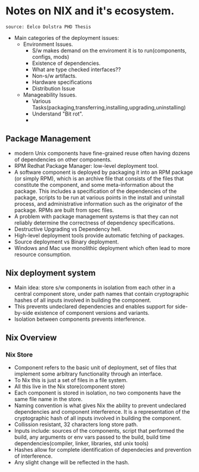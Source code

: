 # Notes on NIX and it's ecosystem.

`source: Eelco Dolstra PHD Thesis`

- Main categories of the deployment issues:
    - Environment Issues.
        - S/w makes demand on the enviroment it is to run(components, configs, mods)
        - Existence of dependencies.
        - What are type checked interfaces??
        - Non-s/w artifacts.
        - Hardware specifications
        - Distribution Issue
    - Manageability Issues. 
        - Various Tasks(packaging,transferring,installing,upgrading,uninstalling)
        - Understand "Bit rot".
        -

## Package Management

- modern Unix components have fine-grained reuse often having dozens of dependencies on other components.
- RPM Redhat Package Manager: low-level deployment tool.
- A software component is deployed by packaging it into an RPM package (or simply RPM), which is an archive file that consists of the files that constitute the component, and some meta-information about the package. This includes a specification of the dependencies of the package, scripts to be run at various points in the install and uninstall process, and administrative information such as the originator of the package. RPMs are built from spec files.
- A problem with package management systems is that they can not reliably determine the correctness of dependency specifications.
- Destructive Upgrading vs Dependency hell.
- High-level deployment tools provide automatic fetching of packages.
- Source deployment vs Binary deployment.
- Windows and Mac use monolithic deployment which often lead to more resource consumption.

## Nix deployment system

- Main idea: store s/w components in isolation from each other in a central component store, under path names that contain cryptographic hashes of all inputs involved in building the component.
- This prevents undeclared dependencies and enables support for side-by-side existence of component versions and variants.
- Isolation between components prevents interference.

## Nix Overview


### Nix Store

- Component refers to the basic unit of deployment, set of files that implement some arbitrary functionality through an interface.
- To Nix this is just a set of files in a file system.
- All this live in the Nix store(component store)
- Each component is stored in isolation, no two components have the same file name in the store.
- Naming convention is what gives Nix the ability to prevent undeclared dependencies and component interference. It is a representation of the cryptographic hash of all inputs involved in building the component.
- Collission resistant, 32 characters long store path.
- Inputs include: sources of the components, script that performed the build, any arguments or env vars passed to the build, build time dependencies(compiler, linker, libraries, std unix tools)
- Hashes allow for complete identification of dependecies and prevention of interference.
- Any slight change will be reflected in the hash.   